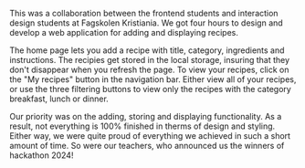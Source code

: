 This was a collaboration between the frontend students and interaction design students at Fagskolen Kristiania. We got four hours to design and develop a web application for adding and displaying recipes.

The home page lets you add a recipe with title, category, ingredients and instructions. The recipies get stored in the local storage, insuring that they don't disappear when you refresh the page. To view your recipes, click on the "My recipes" button in the navigation bar. Either view all of your recipes, or use the three filtering buttons to view only the recipes with the category breakfast, lunch or dinner. 

Our priority was on the adding, storing and displaying functionality. As a result, not everything is 100% finished in therms of design and styling. Either way, we were quite proud of everything we achieved in such a short amount of time. So were our teachers, who announced us the winners of hackathon 2024!